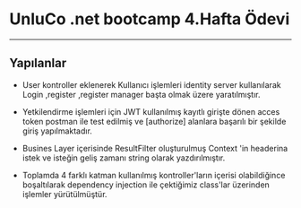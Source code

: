 # UnluCo .net bootcamp 4.Hafta Ödevi
--------------------------------------------------------------------

## Yapılanlar

* User kontroller eklenerek Kullanıcı işlemleri identity server kullanılarak Login ,register ,register manager başta olmak üzere yaratılmıştır.

* Yetkilendirme işlemleri için JWT kullanılmış kayıtlı girişte dönen acces token postman ile test edilmiş ve [authorize] alanlara başarılı bir şekilde giriş yapılmaktadır.

* Busines Layer içerisinde ResultFilter oluşturulmuş Context 'in headerina istek ve isteğin geliş zamanı string olarak yazdırılmıştır.

* Toplamda 4 farklı katman kullanılmış kontroller'ların içerisi olabildiğince boşaltılarak dependency injection ile çektiğimiz class'lar üzerinden işlemler yürütülmüştür.

